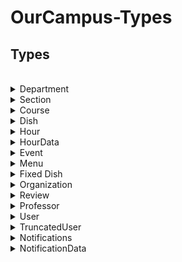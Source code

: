 # OurCampus-Types

## Types
<br/>

<details><summary>Department</summary>
<p>

```
  displayName: string  
  id: string  
  colors: string[]  
``` 
</p>
</details>

<details><summary>Section</summary>
<p>

```
  instructorName: string
  instructorUserName: string
  seatsAvail: number
```

</p>
</details>

<details><summary>Course</summary>
<p>

```
  crosslistings: string[]
  displayName: string
  link: string
  sections:  [key: string]: Section 
```

</p>
</details>

<details><summary>Dish</summary>
<p>

```
  subscribers: string[]
  isVegetarian: boolean
  isGlutenFree: boolean
  isVegan: boolean
  uid: number
  title: string
  lastSeen: string
  description: string
```

</p>
</details>

<details><summary>Hour</summary>
<p>

```
  isBreak: boolean
  monday?: HourData
  tuesday?: HourData
  wednesday?: HourData
  thursday?: HourData
  friday?: HourData
  satutday?: HourData
  sunday?: HourData
  weekday: HourData
  weekend: HourData
```

</p>
</details>

<details><summary>HourData</summary>
<p>

```
  allDay: number | undefined | null;
  breakfast: number | undefined | null;
  brunch: number | undefined | null;
  lunch: number | undefined | null;
  dinner: number | undefined | null;
```

</p>
</details>

<details><summary>Event</summary>
<p>

```
  imageURL: string
  invited: string[]
  endDateTime: string
  joined: string[]
  title: string
  location: string
  description: string
  startDateTime: string
  public: boolean
  category: number
  dateTimePosted: string
  author: string
  flagged: string[]
  dateTimeEdited: string
```

</p>
</details>

<details><summary>Menu</summary>
<p>

```
  displayName: string
  fixedMenu: FixedDish[]
  snippet: string
  shortDisplayName: string
  imageURL: string
  menu: Dish[]
  fallbackURL: string
  hours: Hours
```

</p>
</details>

<details><summary>Fixed Dish</summary>
<p>

```
 imageUrls: string[]
  snippet: string 
  title: string
```

</p>
</details>

<details><summary>Organization</summary>
<p>

```
  contact: string
  dateTimePosted: string
  author: string
  description: string
  link: string
  displayName: string
  label: string
  events: string[]
  subscribers: string[]
  media: string[]
  imageURL: string
  dateTimeEdited: string
```

</p>
</details>

<details><summary>Review</summary>
<p>

```
  quality: number
  grade: string
  course: string
  comment: string
  string: string
  recommended: boolean
  difficulty: number
  likes: string[]
  author: string
  tags: number[]
```

</p>
</details>

<details><summary>Professor</summary>
<p>

```
  displayName: string
  averageDifficulty: number
  imageURL: string
  departments: string[]
  averageQuality: number
  totalReviews: number
  reviews:  [key: string]: Review 
```

</p>
</details>

<details><summary>User</summary>
<p>

```
  token: string
  incognito: boolean
  email: string
  os: string
  group: string
  directory: string
  imageURL: string
  blocked: boolean
  displayName: string
  menuSubscriptions: string[]
  orgSubscriptions: string[]
```

</p>
</details>

<details><summary>TruncatedUser</summary>
<p>

```
  incognito: boolean
  email: string
  group: string
  imageURL: string
  displayName: string
```

</p>
</details>

<details><summary>Notifications</summary>
<p>

```
  data: NotificationData
  viewed: boolean
  sender: string
  string: string
  type: number
```

</p>
</details>

<details><summary>NotificationData</summary>
<p>

```
  body: string
  restaurantId: string
  title: string
```

</p>
</details>

